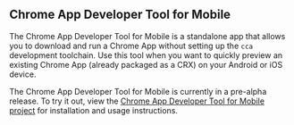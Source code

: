 ## Chrome App Developer Tool for Mobile

The Chrome App Developer Tool for Mobile is a standalone app that allows you to download and run a Chrome App without setting up the `cca` development toolchain. Use this tool when you want to quickly preview an existing Chrome App (already packaged as a CRX) on your Android or iOS device.

The Chrome App Developer Tool for Mobile is currently in a pre-alpha release. To try it out, view the [Chrome App Developer Tool for Mobile project](https://github.com/MobileChromeApps/chrome-app-harness#chrome-app-harness) for installation and usage instructions.
